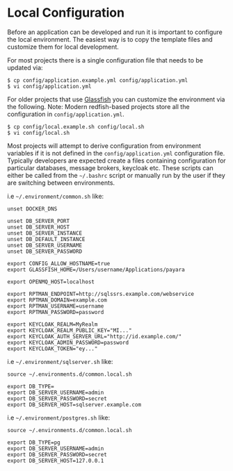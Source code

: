 # Local Configuration

Before an application can be developed and run it is important to configure the local environment.
The easiest way is to copy the template files and customize them for local development.

For most projects there is a single configuration file that needs to be updated via:

    $ cp config/application.example.yml config/application.yml
    $ vi config/application.yml

For older projects that use [Glassfish](GlassFish.md) you can customize the environment via the
following. Note: Modern redfish-based projects store all the configuration in `config/application.yml`.

    $ cp config/local.example.sh config/local.sh
    $ vi config/local.sh

Most projects will attempt to derive configuration from environment variables if it is not defined in
the `config/application.yml` configuration file. Typically developers are expected create a files
containing configuration for particular databases, message brokers, keycloak etc. These scripts can either
be called from the `~/.bashrc` script or manually run by the user if they are switching between environments.

i.e `~/.environment/common.sh` like:

    unset DOCKER_DNS
    
    unset DB_SERVER_PORT
    unset DB_SERVER_HOST
    unset DB_SERVER_INSTANCE
    unset DB_DEFAULT_INSTANCE
    unset DB_SERVER_USERNAME
    unset DB_SERVER_PASSWORD

    export CONFIG_ALLOW_HOSTNAME=true
    export GLASSFISH_HOME=/Users/username/Applications/payara
    
    export OPENMQ_HOST=localhost
    
    export RPTMAN_ENDPOINT=http://sqlssrs.example.com/webservice
    export RPTMAN_DOMAIN=example.com
    export RPTMAN_USERNAME=username
    export RPTMAN_PASSWORD=password
    
    export KEYCLOAK_REALM=MyRealm
    export KEYCLOAK_REALM_PUBLIC_KEY="MI..."
    export KEYCLOAK_AUTH_SERVER_URL="http://id.example.com/"
    export KEYCLOAK_ADMIN_PASSWORD=password
    export KEYCLOAK_TOKEN="ey..."

i.e `~/.environment/sqlserver.sh` like:

    source ~/.environments.d/common.local.sh

    export DB_TYPE=
    export DB_SERVER_USERNAME=admin
    export DB_SERVER_PASSWORD=secret
    export DB_SERVER_HOST=sqlserver.example.com

i.e `~/.environment/postgres.sh` like:

    source ~/.environments.d/common.local.sh

    export DB_TYPE=pg
    export DB_SERVER_USERNAME=admin
    export DB_SERVER_PASSWORD=secret
    export DB_SERVER_HOST=127.0.0.1
